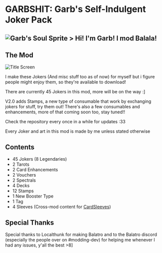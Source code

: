 # GARBSHIT: Garb's Self-Indulgent Joker Pack

## ![Garb's Soul Sprite](https://github.com/Gainumki/GARBSHIT/blob/main/garb.png) > Hi! I'm Garb! I mod Balala!

## The Mod
![Title Screen](https://github.com/user-attachments/assets/172379c9-fa6a-4af8-ba96-0fc226ce0ebe)

I make these Jokers (And misc stuff too as of now) for myself but i figure people might enjoy them, so they're available to download!

There are currently 45 Jokers in this mod, more will be on the way :]

V2.0 adds Stamps, a new type of consumable that work by exchanging jokers for stuff, try them out!
There's also a few consumables and enhancements, more of that coming soon too, stay tuned!!

Check the repository every once in a while for updates :33

Every Joker and art in this mod is made by me unless stated otherwise

## Contents
- 45 Jokers (8 Legendaries)
- 2 Tarots
- 2 Card Enhancements
- 2 Vouchers
- 2 Spectrals
- 4 Decks
- 12 Stamps
- 1 New Booster Type
- 1 Tag
- 4 Sleeves (Cross-mod content for [CardSleeves](https://github.com/larswijn/CardSleeves/releases/latest))
  
## Special Thanks
Special thanks to Localthunk for making Balatro and to the Balatro discord (especially the people over on #modding-dev) for helping me whenever I had any issues, y'all the best >8]





